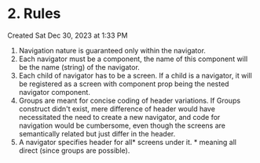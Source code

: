 # 2. Rules
Created Sat Dec 30, 2023 at 1:33 PM

1. Navigation nature is guaranteed only within the navigator.
2. Each navigator must be a component, the name of this component will be the name (string) of the navigator.
3. Each child of navigator has to be a screen. If a child is a navigator, it will be registered as a screen with component prop being the nested navigator component.
4. Groups are meant for concise coding of header variations. If Groups construct didn't exist, mere difference of header would have necessitated the need to create a new navigator, and code for navigation would be cumbersome, even though the screens are semantically related but just differ in the header.
5. A navigator specifies header for all* screens under it. * meaning all direct (since groups are possible).
